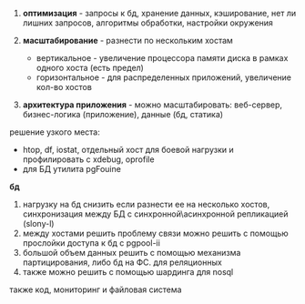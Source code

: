 1. **оптимизация** - запросы к бд, хранение данных, кэширование, нет ли лишних запросов, алгоритмы обработки, настройки окружения

2. **масштабирование** - разнести по нескольким хостам
    - вертикальное - увеличение процессора памяти диска в рамках одного хоста (есть предел)
    - горизонтальное - для распределенных приложений, увеличение кол-во хостов

3. **архитектура приложения** - можно масштабировать: веб-сервер, бизнес-логика (приложение), данные (бд, статика)

решение узкого места:
 - htop, df, iostat, отдельный хост для боевой нагрузки и профилировать с xdebug, oprofile
 - для БД утилита pgFouine

**бд**
1. нагрузку на бд снизить если разнести ее на несколько хостов, синхронизация между БД с синхронной\асинхронной репликацией (slony-l)
2. между хостами решить проблему связи можно решить с помощью прослойки доступа к бд с pgpool-ii
3. большой объем данных решить с помощью механизма партицирования, либо бд на ФС. для реляционных
4. также можно решить с помощью шардинга для nosql

также код, мониторинг и файловая система


